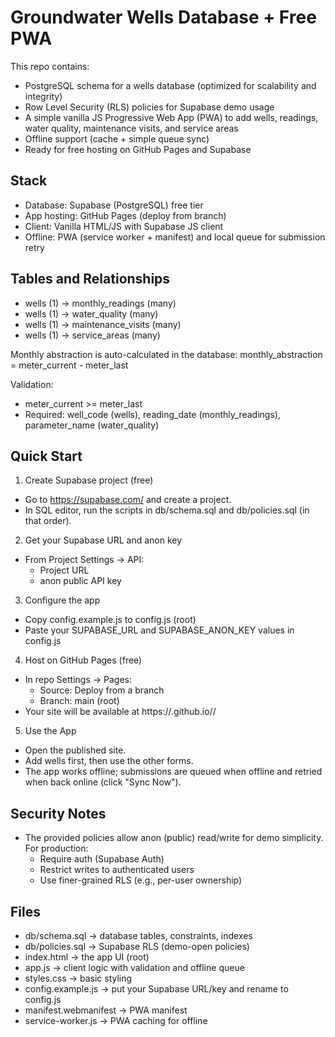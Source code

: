 # Groundwater Wells Database + Free PWA

This repo contains:
- PostgreSQL schema for a wells database (optimized for scalability and integrity)
- Row Level Security (RLS) policies for Supabase demo usage
- A simple vanilla JS Progressive Web App (PWA) to add wells, readings, water quality, maintenance visits, and service areas
- Offline support (cache + simple queue sync)
- Ready for free hosting on GitHub Pages and Supabase

## Stack
- Database: Supabase (PostgreSQL) free tier
- App hosting: GitHub Pages (deploy from branch)
- Client: Vanilla HTML/JS with Supabase JS client
- Offline: PWA (service worker + manifest) and local queue for submission retry

## Tables and Relationships
- wells (1) → monthly_readings (many)
- wells (1) → water_quality (many)
- wells (1) → maintenance_visits (many)
- wells (1) → service_areas (many)

Monthly abstraction is auto-calculated in the database:
monthly_abstraction = meter_current - meter_last

Validation:
- meter_current >= meter_last
- Required: well_code (wells), reading_date (monthly_readings), parameter_name (water_quality)

## Quick Start

1) Create Supabase project (free)
- Go to https://supabase.com/ and create a project.
- In SQL editor, run the scripts in db/schema.sql and db/policies.sql (in that order).

2) Get your Supabase URL and anon key
- From Project Settings → API:
  - Project URL
  - anon public API key

3) Configure the app
- Copy config.example.js to config.js (root)
- Paste your SUPABASE_URL and SUPABASE_ANON_KEY values in config.js

4) Host on GitHub Pages (free)
- In repo Settings → Pages:
  - Source: Deploy from a branch
  - Branch: main (root)
- Your site will be available at https://<your-username>.github.io/<repo-name>/

5) Use the App
- Open the published site.
- Add wells first, then use the other forms.
- The app works offline; submissions are queued when offline and retried when back online (click "Sync Now").

## Security Notes
- The provided policies allow anon (public) read/write for demo simplicity. For production:
  - Require auth (Supabase Auth)
  - Restrict writes to authenticated users
  - Use finer-grained RLS (e.g., per-user ownership)

## Files
- db/schema.sql         → database tables, constraints, indexes
- db/policies.sql       → Supabase RLS (demo-open policies)
- index.html            → the app UI (root)
- app.js                → client logic with validation and offline queue
- styles.css            → basic styling
- config.example.js     → put your Supabase URL/key and rename to config.js
- manifest.webmanifest  → PWA manifest
- service-worker.js     → PWA caching for offline